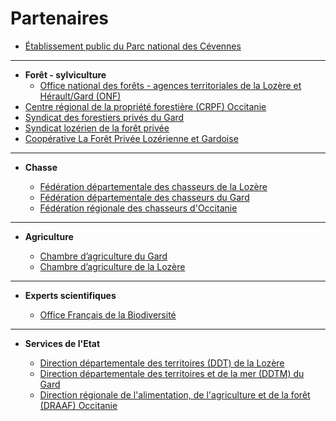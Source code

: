 
# Partenaires

* <a target="_blank" href="http://www.cevennes-parcnational.fr/">Établissement public du Parc national des Cévennes</a>

---

* **Forêt - sylviculture**
    * <a target="_blank" href="http://www.onf.fr/">Office national des forêts - agences territoriales de la Lozère et Hérault/Gard (ONF)</a>
* <a target="_blank" href="https://occitanie.cnpf.fr/">Centre régional de la propriété forestière (CRPF) Occitanie</a>
* <a target="_blank" href="https://forestiersdugard.com/">Syndicat des forestiers privés du Gard</a>
* <a target="_blank" href="https://www.fransylva.fr/n/fransylva/n:2646">Syndicat lozérien de la forêt privée</a>
* <a target="_blank" href="https://www.fplg.fr/">Coopérative La Forêt Privée Lozérienne et Gardoise</a>

---

*  **Chasse**


    * <a target="_blank" href="http://www.chasseurdelozere.com/">Fédération départementale des chasseurs de la Lozère</a>
    * <a target="_blank" href="http://www.fdc30.fr/">Fédération départementale des chasseurs du Gard</a>
    * <a target="_blank" href="http://www.chasse-nature-occitanie.fr/frc/">Fédération régionale des chasseurs d'Occitanie</a>




---

*  **Agriculture**

    * <a target="_blank" href="https://lozere.chambre-agriculture.fr/">Chambre d’agriculture du Gard</a>
    * <a target="_blank" href="https://gard.chambre-agriculture.fr/">Chambre d’agriculture de la Lozère</a>



---

*  **Experts scientifiques**

    * <a target="_blank" href="http://ofb.gouv.fr/">Office Français de la Biodiversité</a>

---

*  **Services de l'Etat**

    * <a target="_blank" href="http://www.lozere.gouv.fr/Services-de-l-Etat/Agriculture-Environnement-Amenagements-et-Logement/La-Direction-Departementale-des-Territoires/Presentation-des-services-de-la-DDT">Direction départementale des territoires (DDT) de la Lozère</a>
    * <a target="_blank" href="http://www.gard.gouv.fr/Services-de-l-Etat/Agriculture-environnement-amenagement-et-logement/Direction-Departementale-des-Territoires-et-de-la-Mer-DDTM">Direction départementale des territoires et de la mer (DDTM) du Gard</a>
    * <a target="_blank" href="http://draaf.occitanie.agriculture.gouv.fr/">Direction régionale de l'alimentation, de l'agriculture et de la forêt (DRAAF) Occitanie</a>




